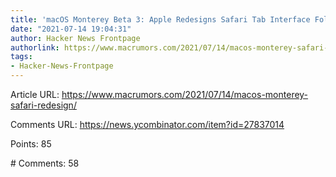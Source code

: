 ```yaml
---
title: 'macOS Monterey Beta 3: Apple Redesigns Safari Tab Interface Following Complaints'
date: "2021-07-14 19:04:31"
author: Hacker News Frontpage
authorlink: https://www.macrumors.com/2021/07/14/macos-monterey-safari-redesign/
tags:
- Hacker-News-Frontpage
---
```


<p>Article URL: <a href="https://www.macrumors.com/2021/07/14/macos-monterey-safari-redesign/">https://www.macrumors.com/2021/07/14/macos-monterey-safari-redesign/</a></p>
<p>Comments URL: <a href="https://news.ycombinator.com/item?id=27837014">https://news.ycombinator.com/item?id=27837014</a></p>
<p>Points: 85</p>
<p># Comments: 58</p>
